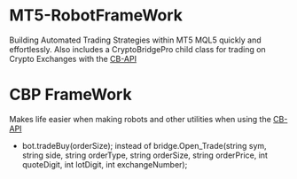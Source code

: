 # MT5-RobotFrameWork
Building Automated Trading Strategies within MT5 MQL5 quickly and effortlessly. Also includes a CryptoBridgePro child class for trading on Crypto Exchanges with the [CB-API](https://github.com/TradingToolCrypto/TradingTool-Wiki/wiki/CB-API)  

# CBP FrameWork 
Makes life easier when making robots and other utilities when using the [CB-API](https://github.com/TradingToolCrypto/TradingTool-Wiki/wiki/CB-API)

- bot.tradeBuy(orderSize);  instead of bridge.Open_Trade(string sym, string side, string orderType, string orderSize, string orderPrice, int quoteDigit, int lotDigit, int exchangeNumber);

